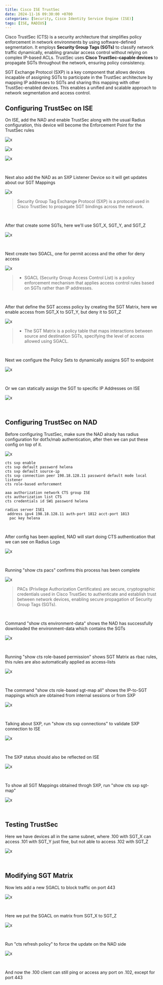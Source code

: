 ```yaml
---
title: Cisco ISE TrustSec
date: 2024-11-16 09:30:00 +0700
categories: [Security, Cisco Identity Service Engine (ISE)]
tags: [ISE, RADIUS]
---
```


Cisco TrustSec (CTS) is a security architecture that simplifies policy enforcement in network environments by using software-defined segmentation. It employs **Security Group Tags (SGTs)** to classify network traffic dynamically, enabling granular access control without relying on complex IP-based ACLs. TrustSec uses **Cisco TrustSec-capable devices** to propagate SGTs throughout the network, ensuring policy consistency. 

SGT Exchange Protocol (SXP) is a key component that allows devices incapable of assigning SGTs to participate in the TrustSec architecture by mapping IP addresses to SGTs and sharing this mapping with other TrustSec-enabled devices. This enables a unified and scalable approach to network segmentation and access control.


## Configuring TrustSec on ISE

On ISE, add the NAD and enable TrustSec along with the usual Radius configuration, this device will become the Enforcement Point for the TrustSec rules

![x](/static/2024-11-16-ise-trustsec/01.png)

![x](/static/2024-11-16-ise-trustsec/02.png)

![x](/static/2024-11-16-ise-trustsec/03.png)

<br>

Next also add the NAD as an SXP Listener Device so it will get updates about our SGT Mappings

![x](/static/2024-11-16-ise-trustsec/04.png)

> Security Group Tag Exchange Protocol (SXP) is a protocol used in Cisco TrustSec to propagate SGT bindings across the network.

<br>

After that create some SGTs, here we'll use SGT_X, SGT_Y, and SGT_Z

![x](/static/2024-11-16-ise-trustsec/05.png)

<br>

Next create two SGACL, one for permit access and the other for deny access

![x](/static/2024-11-16-ise-trustsec/06.png)

> * SGACL (Security Group Access Control List) is a policy enforcement mechanism that applies access control rules based on SGTs rather than IP addresses.

<br>

After that define the SGT access policy by creating the SGT Matrix, here we enable access from SGT_X to SGT_Y, but deny it to SGT_Z

![x](/static/2024-11-16-ise-trustsec/07.png)

> * The SGT Matrix is a policy table that maps interactions between source and destination SGTs, specifying the level of access allowed using SGACL.

<br>

Next we configure the Policy Sets to dynamically assigns SGT to endpoint

![x](/static/2024-11-16-ise-trustsec/09.png)

<br>

Or we can statically assign the SGT to specific IP Addresses on ISE

![x](/static/2024-11-16-ise-trustsec/08.png)

<br>

## Configuring TrustSec on NAD

Before configuring TrustSec, make sure the NAD alrady has radius configuration for dot1x/mab authentication, after then we can put these config on top of it.

![x](/static/2024-11-16-ise-trustsec/12.png)

```
cts sxp enable
cts sxp default password helena  
cts sxp default source-ip 
cts sxp connection peer 198.18.128.11 password default mode local listener
cts role-based enforcement

aaa authorization network CTS group ISE
cts authorization list CTS
cts credentials id SW1 password helena

radius server ISE1
 address ipv4 198.18.128.11 auth-port 1812 acct-port 1813
  pac key helena
```

<br>

After config has been applied, NAD will start doing CTS authentication that we can see on Radius Logs

![x](/static/2024-11-16-ise-trustsec/13.png)

<br>

Running "show cts pacs" confirms this process has been complete

![x](/static/2024-11-16-ise-trustsec/14.png)

> PACs (Privilege Authorization Certificates) are secure, cryptographic credentials used in Cisco TrustSec to authenticate and establish trust between network devices, enabling secure propagation of Security Group Tags (SGTs).

<br>

Command "show cts environment-data" shows the NAD has successfully downloaded the environment-data which contains the SGTs

![x](/static/2024-11-16-ise-trustsec/15.png)

<br>

Running "show cts role-based permission" shows SGT Matrix as rbac rules, this rules are also automatically applied as access-lists

![x](/static/2024-11-16-ise-trustsec/16.png)

<br>

The command "show cts role-based sgt-map all" shows the IP-to-SGT mappings which are obtained from internal sessions or from SXP

![x](/static/2024-11-16-ise-trustsec/17.png)

<br>

Talking about SXP, run "show cts sxp connections" to validate SXP connection to ISE

![x](/static/2024-11-16-ise-trustsec/18.png)

<br>

The SXP status should also be reflected on ISE

![x](/static/2024-11-16-ise-trustsec/19.png)

<br>

To show all SGT Mappings obtained throgh SXP, run "show cts sxp sgt-map"

![x](/static/2024-11-16-ise-trustsec/19a.png)

<br>

## Testing TrustSec

Here we have devices all in the same subnet, where .100 with SGT_X can access .101 with SGT_Y just fine, but not able to access .102 with SGT_Z

![x](/static/2024-11-16-ise-trustsec/20.png)

<br>

## Modifying SGT Matrix

Now lets add a new SGACL to block traffic on port 443

![x](/static/2024-11-16-ise-trustsec/21.png)

<br>

Here we put the SGACL on matrix from SGT_X to SGT_Z

![x](/static/2024-11-16-ise-trustsec/22.png)

<br>

Run "cts refresh policy" to force the update on the NAD side

![x](/static/2024-11-16-ise-trustsec/23.png)

<br>

And now the .100 client can still ping or access any port on .102, except for port 443















